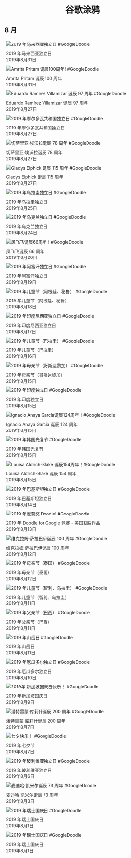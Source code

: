 
<h1 align="center"> 谷歌涂鸦 </h1>




## 8 月

<div class="image">


<img src="https://lh3.googleusercontent.com/Lj-IJGsLb39IjYA84LjJ3V4AVWP3WPrcAryRMVEUr_tqlvpbu3j34w9jjBRcslUNPzdqehd1nmH2S5vIWWvLdbiaIl7qaxBRvXRPBpA" alt="2019 年马来西亚独立日 #GoogleDoodle" style="margin: 5px"/>
<div class="info" style="font-size: 14px; color:#333333; margin:5px"><div class="title">2019 年马来西亚独立日</div><div class="date">2019年8月31日</div></div>

<img src="https://lh3.googleusercontent.com/w2OGA4PrbLKkcP70m3GR49_PXXgtb3Fl_wh7vJPrTdX-7QppIWxtEe_lEkn4gEhX5UctiCoHkkcX3UIvgevOd_gNTqV4Rvc4kgz3mx4" alt="Amrita Pritam 诞辰100周年! #GoogleDoodle" style="margin: 5px"/>
<div class="info" style="font-size: 14px; color:#333333; margin:5px"><div class="title">Amrita Pritam 诞辰 100 周年</div><div class="date">2019年8月31日</div></div>

<img src="https://lh3.googleusercontent.com/9fMaxKKgRb0_CzxPJ_UkDl0Luee1sk6AqZGuPOf-lBSWny4wUw6hbmULxibPM9dARDOu-gQOLY762Pf7uIqA9cFL2r6CvRXU0oXbTdt6" alt="Eduardo Ramírez Villamizar 诞辰 97 周年 #GoogleDoodle" style="margin: 5px"/>
<div class="info" style="font-size: 14px; color:#333333; margin:5px"><div class="title">Eduardo Ramírez Villamizar 诞辰 97 周年</div><div class="date">2019年8月27日</div></div>

<img src="https://lh3.googleusercontent.com/O3VBUS_PzxrESbUCFiYrsgUdngGNsueh7wKs6QHW7Qw-QDflAW6Sn_5BXSi-jqeK6_WtVwNAVSKjTWaxYHLcdm0gERfq-jknfvkJ7xj2" alt="2019 年摩尔多瓦共和国独立日 #GoogleDoodle" style="margin: 5px"/>
<div class="info" style="font-size: 14px; color:#333333; margin:5px"><div class="title">2019 年摩尔多瓦共和国独立日</div><div class="date">2019年8月27日</div></div>

<img src="https://lh3.googleusercontent.com/Qv6BjkblyjPg5CjyPrlZbEuxK9nWdo9UWkNiujVRCh0elyuCji8T54MIjC66WY8Q1_qYhhFgqL3G04kQJxwZzLXYSIMFgMkCobWMZSKl" alt="切萨里亚·埃沃拉诞辰 78 周年 #GoogleDoodle" style="margin: 5px"/>
<div class="info" style="font-size: 14px; color:#333333; margin:5px"><div class="title">切萨里亚·埃沃拉诞辰 78 周年</div><div class="date">2019年8月27日</div></div>

<img src="https://lh3.googleusercontent.com/cCQn419kcHNpWOruaMJ5QBoSza4tPXA35q51iTrhD0EsYdchyvV7MML9fPXT2it8214ZC4si0Xx94DiU-GitkfrgMV_lrhIC4ANwHZPw" alt="Gladys Elphick 诞辰 115 周年 #GoogleDoodle" style="margin: 5px"/>
<div class="info" style="font-size: 14px; color:#333333; margin:5px"><div class="title">Gladys Elphick 诞辰 115 周年</div><div class="date">2019年8月27日</div></div>

<img src="https://lh3.googleusercontent.com/sVjiEwzbbY-AJZxCxxj-I1ekkIpXlQP799ouWgVFu6Ynfj8baz1GoFLQNBx74Yi1ucX210gipv4N5Efz5THZ-4wUhYus5dH7Z8-IEmkw" alt="2019 年乌拉圭独立日 #GoogleDoodle" style="margin: 5px"/>
<div class="info" style="font-size: 14px; color:#333333; margin:5px"><div class="title">2019 年乌拉圭独立日</div><div class="date">2019年8月25日</div></div>

<img src="https://lh3.googleusercontent.com/33d-zNBDdSx7-wQbvJuL0JUCW_rDluympBFrJXdL01aZE49dtsC1Z2aqrrH6RXQMZX0I3AJIIrYlQGPg4BZ9Uya8vA8EhJYWhW5bCI0" alt="2019 年乌克兰独立日 #GoogleDoodle" style="margin: 5px"/>
<div class="info" style="font-size: 14px; color:#333333; margin:5px"><div class="title">2019 年乌克兰独立日</div><div class="date">2019年8月24日</div></div>

<img src="https://lh3.googleusercontent.com/FVsKOLghyYRva3cF0qvwjEt0qp96wGyT5oq3SWdWX-u0XvFgAhmm0UJ3QHMd4bkMq8LpMsCZRfsTK199joUR6qW-XHr1KUwXUkMLdeVd" alt="凤飞飞诞辰66周年！#GoogleDoodle" style="margin: 5px"/>
<div class="info" style="font-size: 14px; color:#333333; margin:5px"><div class="title">凤飞飞诞辰 66 周年</div><div class="date">2019年8月20日</div></div>

<img src="https://lh3.googleusercontent.com/0qu2V89bT_tqdKf1Vxd6_YztIUgoOJ2i4zQqaET799guTvV08s89YQgtLByOunysSrR1Sm3rIhU_am256MMHFJ3PPteXmoku-JDDTFuh" alt="2019 年阿富汗独立日 #GoogleDoodle" style="margin: 5px"/>
<div class="info" style="font-size: 14px; color:#333333; margin:5px"><div class="title">2019 年阿富汗独立日</div><div class="date">2019年8月19日</div></div>

<img src="https://lh3.googleusercontent.com/JMn78FLJE0oBCpefgfA8C8oFmBi2HDVD4QQktCocmsdDQeOlD6bm4wUKU72m1D0My96uKUI-MxeC6yCs_FppdmwLiOtZ-F5DmZlY4gk3" alt="2019 年儿童节（阿根廷、秘鲁） #GoogleDoodle" style="margin: 5px"/>
<div class="info" style="font-size: 14px; color:#333333; margin:5px"><div class="title">2019 年儿童节（阿根廷、秘鲁）</div><div class="date">2019年8月18日</div></div>

<img src="https://lh3.googleusercontent.com/exksyhH-jh5auUaORKTsuAg3g4XLuRDJ7j_M09lafSPNQv8c7OKGPLGI36ExunGpA_uhPM2n6XHP1DxK5T8MQhJ_KcJ3Cgm0cXYUqyw" alt="2019 年印度尼西亚独立日 #GoogleDoodle" style="margin: 5px"/>
<div class="info" style="font-size: 14px; color:#333333; margin:5px"><div class="title">2019 年印度尼西亚独立日</div><div class="date">2019年8月17日</div></div>

<img src="https://lh3.googleusercontent.com/Ddlj6qv0erABL30vyl708k-UTmtYoWoIbFLHVxByFaofKm8MEGytIJZfWtl_dNs3tCKDVialLhrShnyEvmNzqCLOwM2rPFr8d2bOm7WO9g" alt="2019 年儿童节（巴拉圭） #GoogleDoodle" style="margin: 5px"/>
<div class="info" style="font-size: 14px; color:#333333; margin:5px"><div class="title">2019 年儿童节（巴拉圭）</div><div class="date">2019年8月16日</div></div>

<img src="https://lh3.googleusercontent.com/wl3w9EAepeYNsmkwycWDnSrcIwJ4s8XBPEVRQ_diWOWUf059GUcsx1kS9euu0S9Jkmamjrs9A2-45FiLfxjSXbPzkrjS44auTjiMc8M" alt="2019 年母亲节（哥斯达黎加） #GoogleDoodle" style="margin: 5px"/>
<div class="info" style="font-size: 14px; color:#333333; margin:5px"><div class="title">2019 年母亲节（哥斯达黎加）</div><div class="date">2019年8月15日</div></div>

<img src="https://lh3.googleusercontent.com/8IXCD6PZmA9TfsmCXRo7lgoMM4J1EBaF6oBV8R-fuHXK0m-DJjh1_XsBfmzYtXH_oY4uVfH_743_vQaotuXhTS0knT6mp9cAyHDL8RE" alt="2019 年印度独立日 #GoogleDoodle" style="margin: 5px"/>
<div class="info" style="font-size: 14px; color:#333333; margin:5px"><div class="title">2019 年印度独立日</div><div class="date">2019年8月15日</div></div>

<img src="https://lh3.googleusercontent.com/grFxTUxnFQt31jdGw5xJNbmVOMvmAnTqONOJ0eZrc5O0QKNNNd8HxAmqPmrAHQk-MooRf-d2ByhU5eN8MykMxpzsoTPyyxqsJ13uUk4" alt="Ignacio Anaya García诞辰124周年！#GoogleDoodle" style="margin: 5px"/>
<div class="info" style="font-size: 14px; color:#333333; margin:5px"><div class="title">Ignacio Anaya García 诞辰 124 周年</div><div class="date">2019年8月15日</div></div>

<img src="https://lh3.googleusercontent.com/gTwVOil6OUTV-URKoEM2S1IE1W3NTBJOUanICn2au3qqJYL5Wah36u6b_Juzd94IjWSnjazO_38YMOlPcxqN7flUtgIXECGZMAg7NORy" alt="2019 年韩国光复节 #GoogleDoodle" style="margin: 5px"/>
<div class="info" style="font-size: 14px; color:#333333; margin:5px"><div class="title">2019 年韩国光复节</div><div class="date">2019年8月15日</div></div>

<img src="https://lh3.googleusercontent.com/hdFwvQ6jyhjCYQ3_QLpWj0jM0Vml3xgYzlDPiq8B2muCn7lb26LomUt-lsROO-6X85lD8zqrbwX_kaKmmhUyCqMJDgYjQPSVx4XFPOM" alt="Louisa Aldrich-Blake 诞辰154周年！#GoogleDoodle" style="margin: 5px"/>
<div class="info" style="font-size: 14px; color:#333333; margin:5px"><div class="title">Louisa Aldrich-Blake 诞辰 154 周年</div><div class="date">2019年8月15日</div></div>

<img src="https://lh3.googleusercontent.com/E119IltHIk7k6z6ZtZFSkKqLMtHi_Nlv6Tgu4GsdvKGQJtRegct_AdwqAAvrRVJh1GOKBET8qGUGt59LI96clNGd4XtKubFK0zYa_9ul" alt="2019 年巴基斯坦独立日 #GoogleDoodle" style="margin: 5px"/>
<div class="info" style="font-size: 14px; color:#333333; margin:5px"><div class="title">2019 年巴基斯坦独立日</div><div class="date">2019年8月14日</div></div>

<img src="https://lh3.googleusercontent.com/LY40nDnAT9RFeWhU2AEwdCcr9mIZhqI9zMXe-mDg6U6jFNTSmp-WymH13dIZRvajLrhPZ__lfZcOtXQzej9ZAv2eHe1u8V6lfE0-0_aL" alt="2019 年度获奖 Doodle! #GoogleDoodle" style="margin: 5px"/>
<div class="info" style="font-size: 14px; color:#333333; margin:5px"><div class="title">2019 年 Doodle for Google 竞赛 - 美国获胜作品</div><div class="date">2019年8月13日</div></div>

<img src="https://lh3.googleusercontent.com/9lEpNPwBf79AfdNYdbAtjI80F9dpQjEd2pRlII3rAMFLA9DwDgUx2jwl-yv8k6LsP8WwI_brYyaodQP-576yhBDtprnzDGnuNMtRKpNR" alt="维克拉姆·萨拉巴伊诞辰 100 周年 #GoogleDoodle" style="margin: 5px"/>
<div class="info" style="font-size: 14px; color:#333333; margin:5px"><div class="title">维克拉姆·萨拉巴伊诞辰 100 周年</div><div class="date">2019年8月12日</div></div>

<img src="https://lh3.googleusercontent.com/q14GY7pfJfMZX-nGtkEaGn2yswWx1vmGMwmCnGpSjgtq4b2qpi3yqMWpYRA2n6dDH3en8jFrtU1vUTaJF7VUA6oVqgJ54AWWwc1UOYDr" alt="2019 年母亲节（泰国） #GoogleDoodle" style="margin: 5px"/>
<div class="info" style="font-size: 14px; color:#333333; margin:5px"><div class="title">2019 年母亲节（泰国）</div><div class="date">2019年8月12日</div></div>

<img src="https://lh3.googleusercontent.com/sLi79m308Al5hWAb3y-0-jxArdnlnL7Mny2gS5aDpseLdxdxVrg75fOqiK3A9owoWdUHflk9zzTO_kst9wK27ZkPeAlxXopkGDWeXs6c6Q" alt="2019 年儿童节（智利、乌拉圭） #GoogleDoodle" style="margin: 5px"/>
<div class="info" style="font-size: 14px; color:#333333; margin:5px"><div class="title">2019 年儿童节（智利、乌拉圭）</div><div class="date">2019年8月11日</div></div>

<img src="https://lh3.googleusercontent.com/hy7N5eMMW_3ncocRwuwy_7kMt0GJQOJavuIyeg7m5nuTdVjLTx6-clkrUrhPtvVjxPyQPsEEiNZCL6QNapRFg2NtuW3ZodIYv9axORzH" alt="2019 年父亲节（巴西） #GoogleDoodle" style="margin: 5px"/>
<div class="info" style="font-size: 14px; color:#333333; margin:5px"><div class="title">2019 年父亲节（巴西）</div><div class="date">2019年8月11日</div></div>

<img src="https://lh3.googleusercontent.com/w26h11NKGXLPWN0YKIMZ_A-1CXC_fBSfR_8lr6OB3dJXFYJHEsGlbzJZpANBiQ1a6IHG0VQRNkxyM9Ff5MsT54Le_nhC80ldICYZIT93" alt="2019 年山岳日 #GoogleDoodle" style="margin: 5px"/>
<div class="info" style="font-size: 14px; color:#333333; margin:5px"><div class="title">2019 年山岳日</div><div class="date">2019年8月11日</div></div>

<img src="https://lh3.googleusercontent.com/62k30vuC4vP-IdpqpPxL3VdtRfC7Vjg_GRTygUFYSMkPHn14CMF5QNNQI_Uo7z5OHf7zjzw7R9mLdfTm9HkYcod8Ngloe6q3X6rvAb0" alt="2019 年厄瓜多尔独立日 #GoogleDoodle" style="margin: 5px"/>
<div class="info" style="font-size: 14px; color:#333333; margin:5px"><div class="title">2019 年厄瓜多尔独立日</div><div class="date">2019年8月10日</div></div>

<img src="https://lh3.googleusercontent.com/ezTIjZcIFcnd8envNuaePfYCE4-A17TfQ3iiDX48W95KZUzt6koizgH3W-vvJzWVGHG5JI1KyR6ZPBIUYP1QBP_mkWa3PHD_7dyVaZ1uwA" alt="2019年 新加坡国庆日快乐！ #GoogleDoodle" style="margin: 5px"/>
<div class="info" style="font-size: 14px; color:#333333; margin:5px"><div class="title">2019 年新加坡国庆日</div><div class="date">2019年8月9日</div></div>

<img src="https://lh3.googleusercontent.com/OzYoUArZnbI6-MLMCUiafbjWjFzaTL-hcAkmynxiARTx4qTgMd171U2FyfrcD80YOHYDF5OaVdxNfnXLsR8APWjgCofW5bT9ZEcivZY" alt="潘特雷蒙·库莉什诞辰 200 周年 #GoogleDoodle" style="margin: 5px"/>
<div class="info" style="font-size: 14px; color:#333333; margin:5px"><div class="title">潘特雷蒙·库莉什诞辰 200 周年</div><div class="date">2019年8月7日</div></div>

<img src="https://lh3.googleusercontent.com/kL0HFZuyb6YaYTXMOb5l9V1yMSTZ2lWMcv5xvl7uBYDr10eAP0VHJVd2GPs7QODjniwU2YCeiJUQXo8l6jvRFWsUPwz60Stz87A8AUz_" alt="七夕快乐！ #GoogleDoodle" style="margin: 5px"/>
<div class="info" style="font-size: 14px; color:#333333; margin:5px"><div class="title">2019 年七夕节</div><div class="date">2019年8月7日</div></div>

<img src="https://lh3.googleusercontent.com/RCbN0mypGeFdu3HW6yLfbotJKu8ZCDrI8p35HaDKV6-Zb82AWpgVZJWVDpGqIoEqpp_zXZoiGVWaJhSHoDGen_VAFltzTH0U3yWG8unsrA" alt="2019 年玻利维亚独立日 #GoogleDoodle" style="margin: 5px"/>
<div class="info" style="font-size: 14px; color:#333333; margin:5px"><div class="title">2019 年玻利维亚独立日</div><div class="date">2019年8月6日</div></div>

<img src="https://lh3.googleusercontent.com/EMJkec2piysaFnuNJ1FZnRaAVCs8ZScoXNkDwnCZo74W3zi318ndIE53stRdrHcPWKYXVbceap2MOnDGsdCweK_lMufamYkjM40Qxzwa" alt="麦迪哈·凯米尔诞辰 73 周年 #GoogleDoodle" style="margin: 5px"/>
<div class="info" style="font-size: 14px; color:#333333; margin:5px"><div class="title">麦迪哈·凯米尔诞辰 73 周年</div><div class="date">2019年8月3日</div></div>

<img src="https://lh3.googleusercontent.com/rrtr2qmDZCQv7Vplz1sl6SOGw_6KcbnovGuvboiuj18uySiUy-otMKGcOknovtupKKqVfXQZIDbXyRNfXvtM7IK3hFW4oPoxyoSY2-pkQQ" alt="2019 年瑞士国庆日 #GoogleDoodle" style="margin: 5px"/>
<div class="info" style="font-size: 14px; color:#333333; margin:5px"><div class="title">2019 年瑞士国庆日</div><div class="date">2019年8月1日</div></div>

<img src="https://lh3.googleusercontent.com/rrtr2qmDZCQv7Vplz1sl6SOGw_6KcbnovGuvboiuj18uySiUy-otMKGcOknovtupKKqVfXQZIDbXyRNfXvtM7IK3hFW4oPoxyoSY2-pkQQ" alt="2019 年瑞士国庆日 #GoogleDoodle" style="margin: 5px"/>
<div class="info" style="font-size: 14px; color:#333333; margin:5px"><div class="title">2019 年瑞士国庆日</div><div class="date">2019年8月1日</div></div>

</div>








